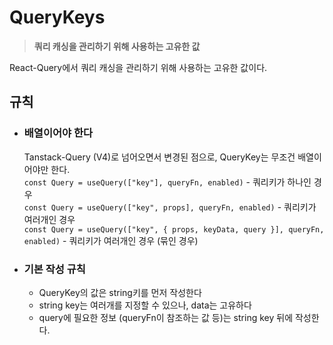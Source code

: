 # QueryKeys
  > **쿼리 캐싱을 관리하기 위해 사용하는 고유한 값**

  React-Query에서 쿼리 캐싱을 관리하기 위해 사용하는 고유한 값이다.  
  
  ## 규칙
  - ### 배열이어야 한다
    Tanstack-Query (V4)로 넘어오면서 변경된 점으로, QueryKey는 무조건 배열이어야만 한다.  
    ``const Query = useQuery(["key"], queryFn, enabled)`` - 쿼리키가 하나인 경우  
    ``const Query = useQuery(["key", props], queryFn, enabled)`` - 쿼리키가 여러개인 경우  
    ``const Query = useQuery(["key", { props, keyData, query }], queryFn, enabled)`` - 쿼리키가 여러개인 경우 (묶인 경우)  
  - ### 기본 작성 규칙
    - QueryKey의 값은 string키를 먼저 작성한다
    - string key는 여러개를 지정할 수 있으나, data는 고유하다
    - query에 필요한 정보 (queryFn이 참조하는 값 등)는 string key 뒤에 작성한다.